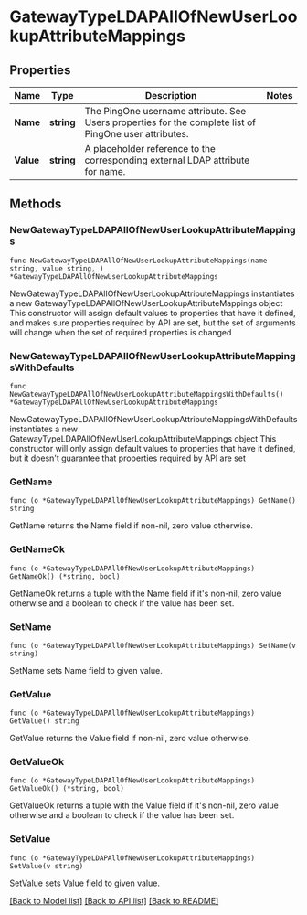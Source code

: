 # GatewayTypeLDAPAllOfNewUserLookupAttributeMappings

## Properties

Name | Type | Description | Notes
------------ | ------------- | ------------- | -------------
**Name** | **string** | The PingOne username attribute. See Users properties for the complete list of PingOne user attributes. | 
**Value** | **string** | A placeholder reference to the corresponding external LDAP attribute for name. | 

## Methods

### NewGatewayTypeLDAPAllOfNewUserLookupAttributeMappings

`func NewGatewayTypeLDAPAllOfNewUserLookupAttributeMappings(name string, value string, ) *GatewayTypeLDAPAllOfNewUserLookupAttributeMappings`

NewGatewayTypeLDAPAllOfNewUserLookupAttributeMappings instantiates a new GatewayTypeLDAPAllOfNewUserLookupAttributeMappings object
This constructor will assign default values to properties that have it defined,
and makes sure properties required by API are set, but the set of arguments
will change when the set of required properties is changed

### NewGatewayTypeLDAPAllOfNewUserLookupAttributeMappingsWithDefaults

`func NewGatewayTypeLDAPAllOfNewUserLookupAttributeMappingsWithDefaults() *GatewayTypeLDAPAllOfNewUserLookupAttributeMappings`

NewGatewayTypeLDAPAllOfNewUserLookupAttributeMappingsWithDefaults instantiates a new GatewayTypeLDAPAllOfNewUserLookupAttributeMappings object
This constructor will only assign default values to properties that have it defined,
but it doesn't guarantee that properties required by API are set

### GetName

`func (o *GatewayTypeLDAPAllOfNewUserLookupAttributeMappings) GetName() string`

GetName returns the Name field if non-nil, zero value otherwise.

### GetNameOk

`func (o *GatewayTypeLDAPAllOfNewUserLookupAttributeMappings) GetNameOk() (*string, bool)`

GetNameOk returns a tuple with the Name field if it's non-nil, zero value otherwise
and a boolean to check if the value has been set.

### SetName

`func (o *GatewayTypeLDAPAllOfNewUserLookupAttributeMappings) SetName(v string)`

SetName sets Name field to given value.


### GetValue

`func (o *GatewayTypeLDAPAllOfNewUserLookupAttributeMappings) GetValue() string`

GetValue returns the Value field if non-nil, zero value otherwise.

### GetValueOk

`func (o *GatewayTypeLDAPAllOfNewUserLookupAttributeMappings) GetValueOk() (*string, bool)`

GetValueOk returns a tuple with the Value field if it's non-nil, zero value otherwise
and a boolean to check if the value has been set.

### SetValue

`func (o *GatewayTypeLDAPAllOfNewUserLookupAttributeMappings) SetValue(v string)`

SetValue sets Value field to given value.



[[Back to Model list]](../README.md#documentation-for-models) [[Back to API list]](../README.md#documentation-for-api-endpoints) [[Back to README]](../README.md)


